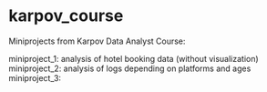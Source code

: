 # karpov_course
Miniprojects from Karpov Data Analyst Course:

miniproject_1: analysis of hotel booking data (without visualization)
miniproject_2: analysis of logs depending on platforms and ages
miniproject_3: 
